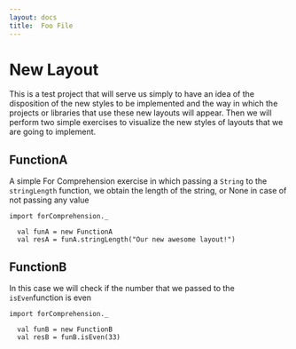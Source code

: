 ```yaml
---
layout: docs
title:  Foo File
---
```

# New Layout

This is a test project that will serve us simply to have an idea of the disposition of the new styles to be implemented and the way in which the projects or libraries that use these new layouts will appear.
Then we will perform two simple exercises to visualize the new styles of layouts that we are going to implement.

## FunctionA

A simple For Comprehension exercise in which passing a `String` to the `stringLength` function, we obtain the length of the string, or None in case of not passing any value

```tut
import forComprehension._

  val funA = new FunctionA
  val resA = funA.stringLength("Our new awesome layout!")
```

## FunctionB

In this case we will check if the number that we passed to the `isEven`function is even

```tut
import forComprehension._

  val funB = new FunctionB
  val resB = funB.isEven(33)
```